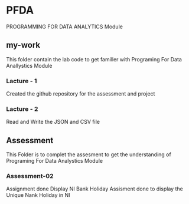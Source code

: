 # PFDA
PROGRAMMING FOR DATA ANALYTICS Module

## my-work
This folder contain the lab code to get familler with Programing For Data Anallystics Module
### Lacture - 1
Created the github repository for the assessment and project
### Lacture - 2
Read and Write the JSON and CSV file

## Assessment
This Folder is to complet the assesment to get the understanding of Programing For Data Analystics Module
### Assessment-02
Assignment done Display NI Bank Holiday
Assisment done to display the Unique Nank Holiday in NI